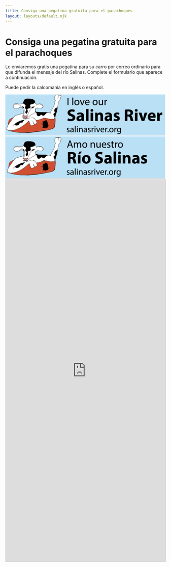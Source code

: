 ```yaml
---
title: Consiga una pegatina gratuita para el parachoques
layout: layouts/default.njk
---
```


# Consiga una pegatina gratuita para el parachoques

Le enviaremos gratis una pegatina para su carro por correo ordinario para que difunda el mensaje del río Salinas. Complete el formulario que aparece a continuación.

Puede pedir la calcomanía en inglés o español.

<div class="bumper-compare">
  <div>
    <img src="/assets/images/bumper-sticker-en.png" alt="I love our salinas river"/>
  </div>
  <div>
    <img src="/assets/images/bumper-sticker-es.png" alt="Amo nuestro rio salinas"/>
  </div>
</div>

<iframe class="airtable-embed" src="https://airtable.com/embed/shr101EljzFb4cR8v?backgroundColor=green" frameborder="0" onmousewheel="" width="100%" height="1200" style="background: transparent; border: 1px solid #ccc;"></iframe>
